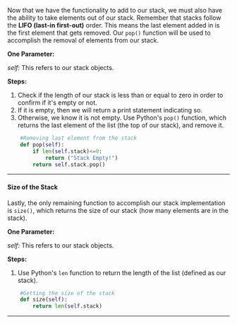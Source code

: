 Now that we have the functionality to add to our stack, we must also have the ability to take elements out of our stack. Remember that stacks follow the **LIFO (last-in first-out)** order. This means the last element added in is the first element that gets removed. Our `pop()` function will be used to accomplish the removal of elements from our stack.

**One Parameter:** 

*self:*   This refers to our stack objects. 

**Steps:**

1. Check if the length of our stack is less than or equal to zero in order to confirm if it's empty or not. 
2. If it is empty, then we will return a print statement indicating so. 
3. Otherwise, we know it is not empty. Use Python's `pop()` function, which returns the last element of the list (the top of our stack), and remove it.

```python
    #Removing last element from the stack
    def pop(self):
        if len(self.stack)<=0:
            return ("Stack Empty!")
        return self.stack.pop()
```

---

#### Size of the Stack

Lastly, the only remaining function to accomplish our stack implementation is `size()`, which returns the size of our stack (how many elements are in the stack). 

**One Parameter:** 

*self:*   This refers to our stack objects. 

**Steps:**

1. Use Python's `len` function to return the length of the list (defined as our stack).

```python
    #Getting the size of the stack
    def size(self):
        return len(self.stack)
```

---

> 
